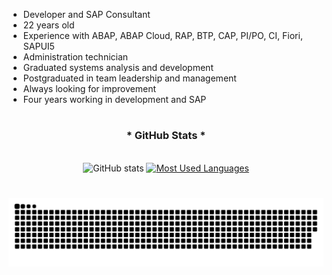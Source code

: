 - Developer and SAP Consultant
- 22 years old
- Experience with ABAP, ABAP Cloud, RAP, BTP, CAP, PI/PO, CI, Fiori, SAPUI5
- Administration technician
- Graduated systems analysis and development
- Postgraduated in team leadership and management
- Always looking for improvement
- Four years working in development and SAP

#

<div style="text-align: center;" align="center">
  <h3>* GitHub Stats *</h3>
  <br>
  <img src="https://github-readme-stats-git-masterrstaa-rickstaa.vercel.app/api?username=Vitor-Ueda&hide_title=true&show_icons=true&include_all_commits=false&count_private=true&line_height=25&hide=issues&bg_color=000&title_color=FF00F6&text_color=FFF&border_radius=3&border_color=36123c&icon_color=FF00F6&theme=jolly" alt="GitHub stats">

  <a href="https://github.com/Vitor-Ueda/github-readme-stats">
    <img src="https://github-readme-stats-git-masterrstaa-rickstaa.vercel.app/api/top-langs/?username=Vitor-Ueda&line_height=10&card_width=290&layout=compact&hide_title=false&count_private=true&langs_count=4&show_icons=true&title_color=FF00F6&hide=html,scss,less&bg_color=000&text_color=8B8B8B&border_radius=3&border_color=561760&count_private=true" alt="Most Used Languages">
  </a>
</div>

#

<picture align="center">
  <source media="(prefers-color-scheme: dark)" srcset="https://raw.githubusercontent.com/Vitor-Ueda/Vitor-Ueda/output/github-contribution-grid-snake-dark.svg">
  <source media="(prefers-color-scheme: light)" srcset="https://raw.githubusercontent.com/Vitor-Ueda/Vitor-Ueda/output/github-contribution-grid-snake-dark.svg">
  <img align="center" alt="github contribution grid snake animation" src="https://raw.githubusercontent.com/Vitor-Ueda/Vitor-Ueda/output/github-contribution-grid-snake.svg">
</picture>
